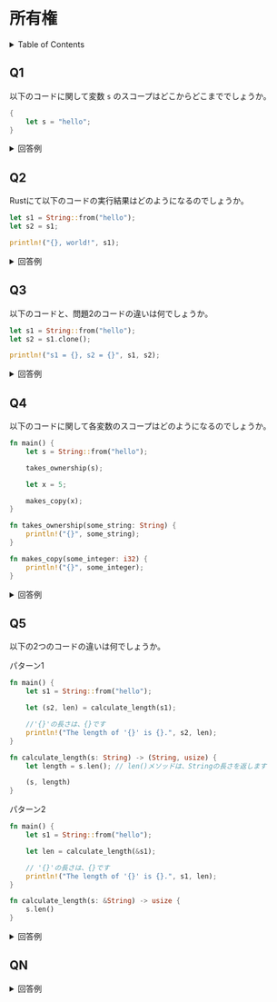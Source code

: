 # 所有権

<!-- START doctoc generated TOC please keep comment here to allow auto update -->
<!-- DON'T EDIT THIS SECTION, INSTEAD RE-RUN doctoc TO UPDATE -->
<details>
<summary>Table of Contents</summary>

- [Q1](#q1)
- [Q2](#q2)
- [Q3](#q3)
- [Q4](#q4)
- [Q5](#q5)
- [QN](#qn)

</details>
<!-- END doctoc generated TOC please keep comment here to allow auto update -->

## Q1

以下のコードに関して変数 `s` のスコープはどこからどこまででしょうか。

```rust
{
    let s = "hello";
}
```

<details>
<summary>回答例</summary>

```rust
{                       // 無効。宣言されていない
    let s = "hello";    // 有効
}                       // 無効。スコープの終了
```

</details>

## Q2

Rustにて以下のコードの実行結果はどのようになるのでしょうか。

```rust
let s1 = String::from("hello");
let s2 = s1;

println!("{}, world!", s1);
```

<details>
<summary>回答例</summary>

`String` 型の値はスタックではなく、ヒープメモリに格納されている（ユーザー入力などの実行時にサイズが確定する変数を保存するため）。

変数にはヒープメモリに格納されている値ではなく、スタックに積まれているヒープメモリへのポインタや現在使用しているメモリ量、OSから受け取った全メモリ量などの情報が格納されている。

つまり単純に変数をほかの変数に代入すると、このスタックのデータがコピーされてしまい、新しい変数の同じヒープメモリを参照していることになる。

```rust
let s1 = String::from("hello"); // ヒープメモリにStringを作成。変数にはポインタなど
let s2 = s1;                    // スタックにあるポインタなどがコピーされる
```

![](https://doc.rust-jp.rs/book-ja/img/trpl04-02.svg)

Rustの特徴的な部分は、変数の2重解放エラーを防止するために、上記のようなコードの場合に `s1` が有効ではないと判定し確保されているメモリを解放する。

つまり変数 `s1` には参照することができなくなる。

```rust
let s1 = String::from("hello");
let s2 = s1;

println!("{}, world!", s1);     // コンパイルエラーが発生
```

</details>

## Q3

以下のコードと、問題2のコードの違いは何でしょうか。

```rust
let s1 = String::from("hello");
let s2 = s1.clone();

println!("s1 = {}, s2 = {}", s1, s2);
```

<details>
<summary>回答例</summary>

問題2では変数に格納されているスタックにあるポインタなどのデータがコピーされる。

そのためRustの **ムーブ** という機能が働き、変数 `s1` が格納しているスタックのデータは解放されてアクセスすることができなくなる。

`clone()` を使用すると、ヒープメモリに存在するデータ自体をコピーするため、変数 `s1` には引き続いてアクセスすることが可能となっている。

```rust
let s1 = String::from("hello");
let s2 = s1.clone();

println!("s1 = {}, s2 = {}", s1, s2);   // s1にはアクセス可能である
```

</details>

## Q4

以下のコードに関して各変数のスコープはどのようになるのでしょうか。

```rust
fn main() {
    let s = String::from("hello");

    takes_ownership(s);

    let x = 5;

    makes_copy(x);
}

fn takes_ownership(some_string: String) {
    println!("{}", some_string);
}

fn makes_copy(some_integer: i32) {
    println!("{}", some_integer);
}
```

<details>
<summary>回答例</summary>

```rust
fn main() {
    let s = String::from("hello");  // sがスコープで有効になる

    takes_ownership(s);             // sが関数にムーブされる
                                    // 以下ではsは使用できない

    let x = 5;                      // xがスコープに入る

    makes_copy(x);                  // 整数はコピーされる
                                    // 以下でもxは使用できる
}

fn takes_ownership(some_string: String) {   // some_stringがスコープで有効になる
    println!("{}", some_string);
}

fn makes_copy(some_integer: i32) {  // some_integerがスコープで有効になる
    println!("{}", some_integer);
}
```

</details>

## Q5

以下の2つのコードの違いは何でしょうか。

パターン1

```rust
fn main() {
    let s1 = String::from("hello");

    let (s2, len) = calculate_length(s1);

    //'{}'の長さは、{}です
    println!("The length of '{}' is {}.", s2, len);
}

fn calculate_length(s: String) -> (String, usize) {
    let length = s.len(); // len()メソッドは、Stringの長さを返します

    (s, length)
}
```

パターン2

```rust
fn main() {
    let s1 = String::from("hello");

    let len = calculate_length(&s1);

    // '{}'の長さは、{}です
    println!("The length of '{}' is {}.", s1, len);
}

fn calculate_length(s: &String) -> usize {
    s.len()
}
```

<details>
<summary>回答例</summary>



</details>

## QN

<details>
<summary>回答例</summary>



</details>
